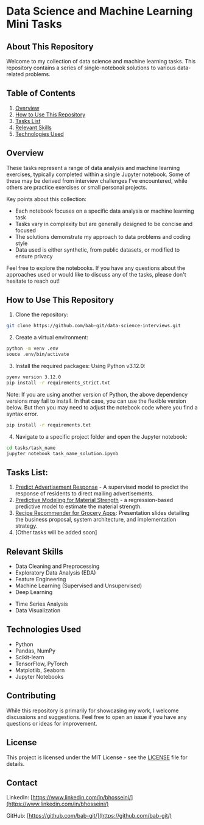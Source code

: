 # Data Science and Machine Learning Mini Tasks

## About This Repository

Welcome to my collection of data science and machine learning tasks. 
This repository contains a series of single-notebook solutions to various data-related problems.

## Table of Contents
1. [Overview](#overview)
2. [How to Use This Repository](#how-to-use-this-repository)
3. [Tasks List](#tasks-list)
4. [Relevant Skills](#relevant-skills)
5. [Technologies Used](#technologies-used)


## Overview

These tasks represent a range of data analysis and machine learning exercises, typically completed within a single Jupyter notebook. 
Some of these may be derived from interview challenges I've encountered, while others are practice exercises or small personal projects.

Key points about this collection:

- Each notebook focuses on a specific data analysis or machine learning task
- Tasks vary in complexity but are generally designed to be concise and focused
- The solutions demonstrate my approach to data problems and coding style
- Data used is either synthetic, from public datasets, or modified to ensure privacy

Feel free to explore the notebooks. If you have any questions about the approaches used or would like to discuss any of the tasks, please don't hesitate to reach out!

## How to Use This Repository

1. Clone the repository:
```bash
git clone https://github.com/bab-git/data-science-interviews.git
```

2. Create a virtual environment:
```bash 
python -m venv .env
souce .env/bin/activate
```

3. Install the required packages:
Using Python v3.12.0:
```bash
pyenv version 3.12.0
pip install -r requirements_strict.txt
```
Note: If you are using another version of Python, the above dependency versions may fail to install. 
In that case, you can use the flexible version below. But then you may need to adjust the notebook code where you find a syntax error.
```bash
pip install -r requirements.txt
```

4. Navigate to a specific project folder and open the Jupyter notebook:
```bash
cd tasks/task_name
jupyter notebook task_name_solution.ipynb
```

## Tasks List:
1. [Predict Advertisement Response](tasks/Predict_Advertisement_Response/ads_task.ipynb) - A supervised model to predict the response of residents to direct mailing advertisements.
2. [Predictive Modeling for Material Strength](tasks/Predictive_Modeling_for_Material_Strength/DS_task_final.ipynb) - a regression-based predictive model to estimate the material strength.
3. [Recipe Recommender for Grocery Apps](tasks/Recommendation_System_Food_Recipes/Recipe_Recommender_System_for_Grocery_App_gt.pdf): Presentation slides detailing the business proposal, system architecture, and implementation strategy.
3. [Other tasks will be added soon]


## Relevant Skills

- Data Cleaning and Preprocessing
- Exploratory Data Analysis (EDA)
- Feature Engineering
- Machine Learning (Supervised and Unsupervised)
- Deep Learning
<!-- - Natural Language Processing (NLP) -->
- Time Series Analysis
- Data Visualization

## Technologies Used

- Python
- Pandas, NumPy
- Scikit-learn
- TensorFlow, PyTorch
- Matplotlib, Seaborn
- Jupyter Notebooks

## Contributing

While this repository is primarily for showcasing my work, I welcome discussions and suggestions. 
Feel free to open an issue if you have any questions or ideas for improvement.

## License

This project is licensed under the MIT License - see the [LICENSE](LICENSE) file for details.

## Contact

LinkedIn: [https://www.linkedin.com/in/bhosseini/](https://www.linkedin.com/in/bhosseini/) 

GitHub: [https://github.com/bab-git/](https://github.com/bab-git/)